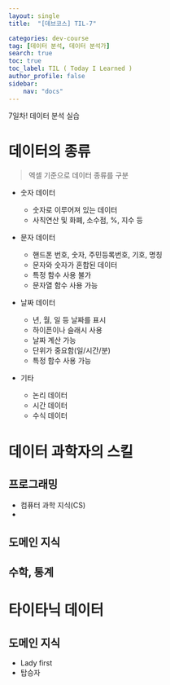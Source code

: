 ```yaml
---
layout: single
title:  "[데브코스] TIL-7"

categories: dev-course
tag: [데이터 분석, 데이터 분석가]
search: true
toc: true
toc_label: TIL ( Today I Learned )
author_profile: false
sidebar:
    nav: "docs"
---
```

7일차!
데이터 분석 실습

# 데이터의 종류
> 엑셀 기준으로 데이터 종류를 구분

- 숫자 데이터
    - 숫자로 이루어져 있는 데이터
    - 사칙연산 및 화폐, 소수점, %, 지수 등

- 문자 데이터
    - 핸드폰 번호, 숫자, 주민등록번호, 기호, 명칭
    - 문자와 숫자가 혼합된 데이터
    - 특정 함수 사용 불가
    - 문자열 함수 사용 가능

- 날짜 데이터
    - 년, 월, 일 등 날짜를 표시
    - 하이픈이나 슬래시 사용
    - 날짜 계산 가능
    - 단위가 중요함(일/시간/분)
    - 특정 함수 사용 가능

- 기타
    - 논리 데이터
    - 시간 데이터
    - 수식 데이터

# 데이터 과학자의 스킬
## 프로그래밍
- 컴퓨터 과학 지식(CS)
- 

## 도메인 지식

## 수학, 통계

# 타이타닉 데이터

## 도메인 지식
- Lady first
- 탑승자